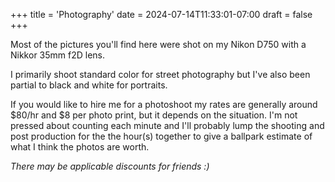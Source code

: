 +++
title = 'Photography'
date = 2024-07-14T11:33:01-07:00
draft = false
+++

Most of the pictures you'll find here were shot on my Nikon D750 with a Nikkor 35mm f2D lens.

I primarily shoot standard color for street photography but I've also been partial to black and white for portraits. 

If you would like to hire me for a photoshoot my rates are generally around $80/hr and $8 per photo print, but it depends on the situation. I'm not pressed about counting each minute and I'll probably lump the shooting and post production for the the hour(s) together to give a ballpark estimate of what I think the photos are worth. 

_There may be applicable discounts for friends :)_